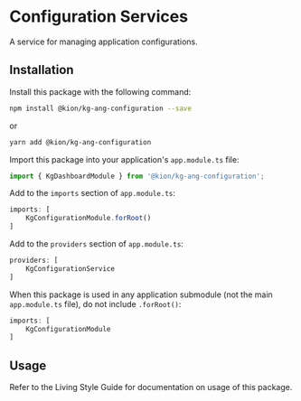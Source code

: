 Configuration Services
======================

A service for managing application configurations.

Installation
------------
Install this package with the following command:

```bash
npm install @kion/kg-ang-configuration --save
```

or

```bash
yarn add @kion/kg-ang-configuration
```

Import this package into your application's `app.module.ts` file:

```typescript
import { KgDashboardModule } from '@kion/kg-ang-configuration';
```

Add to the `imports` section of `app.module.ts`:

```typescript
imports: [
    KgConfigurationModule.forRoot()
]
```

Add to the `providers` section of `app.module.ts`:

```typescript
providers: [
    KgConfigurationService
]
```

When this package is used in any application submodule (not the main `app.module.ts` file), do not include `.forRoot()`:

```typescript
imports: [
    KgConfigurationModule
]
```

Usage
-----

Refer to the Living Style Guide for documentation on usage of this package. 

